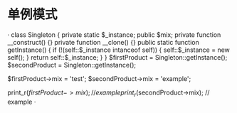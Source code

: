 # 单例模式
· 
class Singleton
{
  private static $_instance;
  public $mix;
  private function __construct() {}
  private function __clone() {}
  public static function getInstance()
  {
    if (!(self::$_instance intanceof self)) {
      self::$_instance = new self();
    }
    return self::$_instance;
  }
}
$firstProduct = Singleton::getInstance();
$secondProduct = Singleton::getInstance();
 
$firstProduct->mix = 'test';
$secondProduct->mix = 'example';
 
print_r($firstProduct->mix);
// example
print_r($secondProduct->mix);
// example
· 
